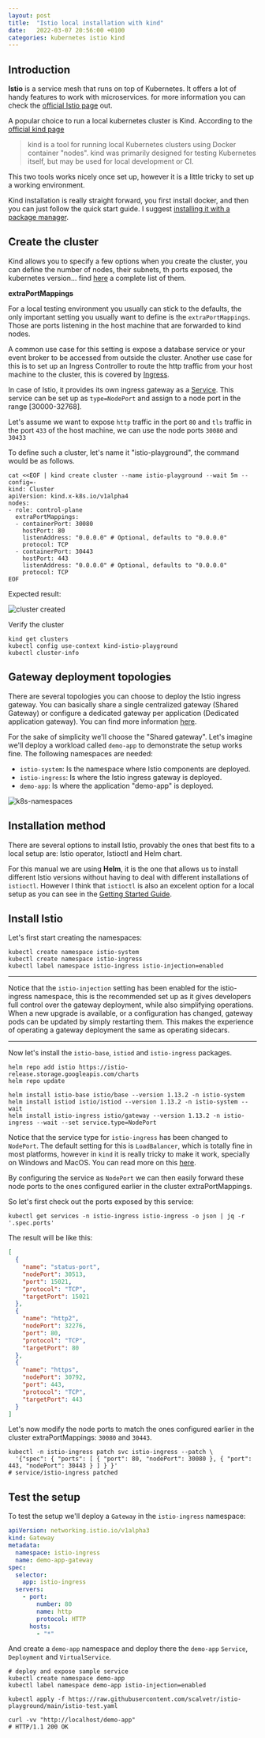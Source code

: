 ```yaml
---
layout: post
title:  "Istio local installation with kind"
date:   2022-03-07 20:56:00 +0100
categories: kubernetes istio kind
---
```


## Introduction

**Istio** is a service mesh that runs on top of Kubernetes. It offers a lot of handy features to work with microservices.
for more information you can check the [official Istio page](https://istio.io/latest/) out.

A popular choice to run a local kubernetes cluster is Kind. According to the 
[official kind page](https://kind.sigs.k8s.io/)

>kind is a tool for running local Kubernetes clusters using Docker container "nodes".
>kind was primarily designed for testing Kubernetes itself, but may be used for local development or CI.

This two tools works nicely once set up, however it is a little tricky to set up a working environment.

Kind installation is really straight forward, you first install docker, and then you can just follow the quick start guide.
I suggest [installing it with a package manager](https://kind.sigs.k8s.io/docs/user/quick-start/#installing-with-a-package-manager).

## Create the cluster

Kind allows you to specify a few options when you create the cluster, you can define the number of nodes, their subnets,
th ports exposed, the kubernetes version... find [here](https://kind.sigs.k8s.io/docs/user/configuration/#clusterwide-options) 
a complete list of them. 

**extraPortMappings**

For a local testing environment you usually can stick to the defaults, the only important setting you usually want to define
is the `extraPortMappings`. Those are ports listening in the host machine that are forwarded to kind nodes.  

A common use case for this setting is expose a database service or your event broker to be accessed from outside the cluster.
Another use case for this is to set up an Ingress Controller to route the http traffic from your host machine to the cluster, 
this is covered by [Ingress](https://kind.sigs.k8s.io/docs/user/ingress).

In case of Istio, it provides its own ingress gateway as a [Service](https://kubernetes.io/docs/concepts/services-networking/service/). 
This service can be set up as `type=NodePort` and assign to a node port in the range [30000-32768].

Let's assume we want to expose `http` traffic in the port `80` and `tls` traffic in the port `433` of the host machine, 
we can use the node ports `30080` and `30433`

To define such a cluster, let's name it "istio-playground", the command would be as follows.

```shell
cat <<EOF | kind create cluster --name istio-playground --wait 5m --config=-
kind: Cluster
apiVersion: kind.x-k8s.io/v1alpha4
nodes:
- role: control-plane
  extraPortMappings:
  - containerPort: 30080
    hostPort: 80
    listenAddress: "0.0.0.0" # Optional, defaults to "0.0.0.0"
    protocol: TCP
  - containerPort: 30443
    hostPort: 443
    listenAddress: "0.0.0.0" # Optional, defaults to "0.0.0.0"
    protocol: TCP
EOF
```

Expected result:

![cluster created](/assets/img/2022-03-07-istio-local-installation-with-kind/cluster-created.png)

Verify the cluster

````shell
kind get clusters
kubectl config use-context kind-istio-playground
kubectl cluster-info
````

## Gateway deployment topologies

There are several topologies you can choose to deploy the Istio ingress gateway. You can basically share a single centralized
gateway (Shared Gateway) or configure a dedicated gateway per application (Dedicated application gateway). You can find 
more information [here](https://istio.io/latest/docs/setup/additional-setup/gateway/#gateway-deployment-topologies).

For the sake of simplicity we'll choose the "Shared gateway". Let's imagine we'll deploy a workload called `demo-app` to
demonstrate the setup works fine. The following namespaces are needed:
* `istio-system`: Is the namespace where Istio components are deployed.
* `istio-ingress`: Is where the Istio ingress gateway is deployed.
* `demo-app`: Is where the application "demo-app" is deployed.

![k8s-namespaces](/assets/img/2022-03-07-istio-local-installation-with-kind/k8s-namespaces.png)


## Installation method

There are several options to install Istio, provably the ones that best fits to a local setup are: Istio operator, 
Istioctl and Helm chart.

For this manual we are using **Helm**, it is the one that allows us to install different Istio versions without having to 
deal with different installations of `istioctl`. However I think that `istioctl` is also an excelent option for a local
setup as you can see in the [Getting Started Guide](https://istio.io/latest/docs/setup/getting-started/#download).

## Install Istio

Let's first start creating the namespaces:

```shell
kubectl create namespace istio-system
kubectl create namespace istio-ingress
kubectl label namespace istio-ingress istio-injection=enabled
```

---
Notice that the `istio-injection` setting has been enabled for the istio-ingress namespace, this is the recommended set up
as it gives developers full control over the gateway deployment, while also simplifying operations. When a new upgrade
is available, or a configuration has changed, gateway pods can be updated by simply restarting them. This makes the
experience of operating a gateway deployment the same as operating sidecars.

---

Now let's install the `istio-base`, `istiod` and `istio-ingress` packages.

```shell
helm repo add istio https://istio-release.storage.googleapis.com/charts
helm repo update

helm install istio-base istio/base --version 1.13.2 -n istio-system
helm install istiod istio/istiod --version 1.13.2 -n istio-system --wait
helm install istio-ingress istio/gateway --version 1.13.2 -n istio-ingress --wait --set service.type=NodePort
```

Notice that the service type for `istio-ingress` has been changed to `NodePort`. The default setting for this is 
`LoadBalancer`, which is totally fine in most platforms, however in `kind` it is really tricky to make it work, specially on
Windows and MacOS. You can read more on this [here](https://kind.sigs.k8s.io/docs/user/loadbalancer/).

By configuring the service as `NodePort` we can then easily forward these node ports to the ones configured earlier in the
cluster extraPortMappings.

So let's first check out the ports exposed by this service:

```shell
kubectl get services -n istio-ingress istio-ingress -o json | jq -r '.spec.ports'
```
The result will be like this:
```json
[
  {
    "name": "status-port",
    "nodePort": 30513,
    "port": 15021,
    "protocol": "TCP",
    "targetPort": 15021
  },
  {
    "name": "http2",
    "nodePort": 32276,
    "port": 80,
    "protocol": "TCP",
    "targetPort": 80
  },
  {
    "name": "https",
    "nodePort": 30792,
    "port": 443,
    "protocol": "TCP",
    "targetPort": 443
  }
]
```

Let's now modify the node ports to match the ones configured earlier in the cluster extraPortMappings: `30080` and `30443`.

```shell
kubectl -n istio-ingress patch svc istio-ingress --patch \
  '{"spec": { "ports": [ { "port": 80, "nodePort": 30080 }, { "port": 443, "nodePort": 30443 } ] } }'
# service/istio-ingress patched
```

## Test the setup

To test the setup we'll deploy a `Gateway` in the `istio-ingress` namespace:
```yaml
apiVersion: networking.istio.io/v1alpha3
kind: Gateway
metadata:
  namespace: istio-ingress
  name: demo-app-gateway
spec:
  selector:
    app: istio-ingress
  servers:
    - port:
        number: 80
        name: http
        protocol: HTTP
      hosts:
        - "*"
```

And create a `demo-app` namespace and deploy there the `demo-app` `Service`, `Deployment` and `VirtualService`.

```shell
# deploy and expose sample service
kubectl create namespace demo-app
kubectl label namespace demo-app istio-injection=enabled

kubectl apply -f https://raw.githubusercontent.com/scalvetr/istio-playground/main/istio-test.yaml

curl -vv "http://localhost/demo-app"
# HTTP/1.1 200 OK

```